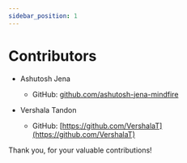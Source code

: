 ```yaml
---
sidebar_position: 1
---
```


# Contributors

- Ashutosh Jena

  - GitHub: [github.com/ashutosh-jena-mindfire](https://github.com/ashutosh-jena-mindfire)

- Vershala Tandon
  - GitHub: [https://github.com/VershalaT](https://github.com/VershalaT)

Thank you, for your valuable contributions!
